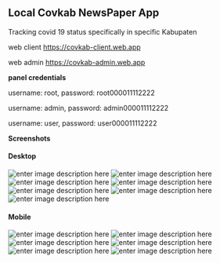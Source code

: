 ## Local Covkab NewsPaper App 

Tracking covid 19 status specifically in specific Kabupaten

web client https://covkab-client.web.app

web admin https://covkab-admin.web.app

**panel credentials**

username: root, password: root000011112222

username: admin, password: admin000011112222

username: user, password: user000011112222


**Screenshots**

#### Desktop
![enter image description here](https://lh3.googleusercontent.com/db6EIVitI_N99QVbfJjQkIGcI8nX3NsMmHK9EkozX3sOMV8evQoutL7t9XH3zsuVIekNTB9o3RwPOdUSjO35IStWhmimZp2YaZ-5hC5mQPDvANQUnFTClHjOaUP0-olxwKTnTJE5l1eDPSXzdgZLwiK8-CDJKRl4GLjxJMV3HTX8P5ZwE6FtwkacNLQZPzlVyh5cZYSV6OoWgEOqb8aZRRQN54R-D_96oKfy2P3j1DEq3W2CtD8sKfSNjlbmCi5bS03tYQ0p1BG7qqrITCwlV3EwoS-RpFc2DbOacZwUc-MXvp26dJ5Y8nGZktwgm83QPPP0ACB48WU9sPAMCdxFQEzI43Rzaygyfrb5yR7BaZtV7lvOB8mvFiAM1cITob6bT3Wrdi9vlC0Lep29f_MPWXrDpShEFW6pDqMxOcnrA-Q0AK6TR70OuEx4BTR7QLHt8ixDApiO2bXPZAi0tVGZwz18lKFXs9X2fSwAy0X3T46KZaAJQscbVTgPGIFr2FbeDFHK5C9XzN9eyAIWBsJH73q65Yq2UB5HSQB30JhAFDK5PbE2sVJl69brKJnw1F4q5cT38xh7bX8Y1oykYspOY26W7A1tnRyBExcRFkjimO7I3riw4gCwvXjvaW-M4xLQD20tWZVlff6t0FCvh8JK1zdmAhYwfV89c9MJDmXApuRbgueta9eLbL9BUp5zfA=w1341-h611-no)
![enter image description here](https://lh3.googleusercontent.com/NxqnBrY9paMvJaIuBHfOAT_dPVJF6ijyaYdDotKCcHcprLAnLJn1nlw8g_q0HX3vrWgGexwELtXKA7-40TolOlkE51K6uuFn4N3c68M59BaiCrBScuHGAonYBOHIhuyd9kmE7ph58AQS0HeHAr1o_LPWiRG0Ka85fDQ65nX8bmIKL07AI3vsizchWPDaYKAo_ZQxp6BvAqLsUmIZDsj4TU24HYP894l3psFbX02WRdswAWvz9UN2YdAbYjp8qEyp_IEzABjslKYNG7XmZ6RwVxQhXuX7SvaarHUJeQeenlZoVe1910aMJjGfsfy33e8G7DltqWRrADjh3riNz_KGSNR1Q6U4eKvAq5_CdzXZ6bLrnuOQ5Aimj3qtqVjDL4cRf5vukk6ziFw834mkh2VKjjesUbLBkHTC2O98_lLx7xB9u0c3q5cRq7RN9qvkgIsGwaERZhSXBJaUoBecpDx_fDe9UDkglAJow202VvMZLWnG_xS93iM0qIY2T5ydreI-nmzkcB2JIqYXx3bc6yly8yHUkGw_1WQiQVcYMGr-mquZl1Jw6hwh9z5sAG1nO0B_x9KsyQnee1O4GDbsd2HKk4ROHHdF0cgXOqDK8y3DLBQeK37DGuy_Qh5qNGSnvvfKLZgbGosACAwmgQcIOTNzDmB9yBnFjxOeddbjyh0Wk3d2B_cyKmhyS_MRPdSCiQ=w1350-h661-no)
![enter image description here](https://lh3.googleusercontent.com/BOOYNyOqjalSgWUHN15V-EsNmkxNcgzfN2uPhTgSKgqZvVpoTcVwxKWODSTQ-4OslHgRPDCWG6X-sJKVPOeWJTOyYkc-XsXbSDomfrpkEVIoARkrnd_6m0UarNRyo6SANim6kI_p5SBD6ER9k1mtbojqrQXqDihAe-UjgoB88QzzIgLADrHcT7gFcMIhupMpe2HUNYGgoaViQBrnfwRJi9OKs42uZmEQA8GgB3Y2R4WodP3t34sVuwSD4N28CWCUBaK9EvmGEEvte9IxLlrxX2yC4md87ZLpd5fnnTpFWFnFx4hMQRT3F9XJbBI1ku_bCFTNQUbzSd6kUpQw-WPrhauTEA8JYoXbV4We3wPF1vsirVK0kLzYxp_XMZfwWuuTERzmauQdPyuay_7GeKu5kmqTJ1hBk568NZNP5wqErBv9Rcy37UvluT4lWcoOM3bhPXgHHuQzRRa4PlxATOKZi8aXd70xri_CiUIGmJe6koGsT2yGRa9NAYBEFSYB5PKL7kyZCW4y_xahhHiH8sg0ecnv6p3-RNKaI-2H48imbQM_iFrG8MExJpnvZdzMhZf7eD_AhUQPRDHpBfTdIvAeNOIz7uGfWKmwwRby-F1XAfEXSzqqbS4n42LHiv2vzSitPgdIQCeDzb4HjGnKBoSkKNyNMVDZCo_ekLvBLTcxyBnA2pVZjb0VGVT3Mnd6kw=w1353-h634-no)
![enter image description here](https://lh3.googleusercontent.com/MoyUmMLHKsRhhyeBtgyo4kWHBpqeHHId_J9MXio3oY-7vfDGI-mF7WcwTfP_rlrizVqtEVhVWKk3Ym0fuxd6j16uGZqBwP8m8RdkpfmpeqXf-WsQcmEIckctNrC52QJ_Lvx7Iot5BKc8kGl2GTJgAv4ZmHMIvTI4KCwMxaMXgDn81ijBNKBno80CJLSxM4tPVqIvMPfbn3Rr0jDGnt9FqubC6pLebhd6k_MY7A_MiKOolquHkpNNoaJyN8Xb559fJoXBxkD-Gp0PSU9RSBQBQuqo2K-JzFuV4p5DNRbq1w_VUrebb04a-C2WxMowYO1TbYYkshF9H89YUU50YVHsR81_PTj0vRckQCrqrUSKHcog4J_WDG2ZytWyKTpvpIXN-1KoUq28P79cynf7mxmgo6QrX8d9EP-t5JYdgPSsqbYgnhvI2NA1sS3Ed_VAVLzLmzS_-9NJPmerNABkgXGR4XPyPVB1dVRxYmlKa3S1H-jb_BkjxvvAkbZ3vZwDRQYRlZLAWG9JbA10h4VpSlZ4NtzVEbG_WWXxdI9RB-GYYSzGT7zX4AnXVH2bi1T8c4x6lPmP0BjgXLg7DwNUunuGS_7v2pYN5MOUjgnbdr7PoYEUis1mZR3yrA_J9Tj4u-IxRBF0OX7vVboqH3OI9H0CgPu8si7Ffu2svDWbO8EhNg1_95yaEvZlH2iCzJDnmQ=w1356-h627-no)
![enter image description here](https://lh3.googleusercontent.com/kbcqi2Ud9Nw9Kn5Yb1Z7SLvptD-R2aeqhq1PtL4cvhCvZ9uRLwErxwU1jj3m877-JAlSdFZgqTn-jZBAKz9JfcFDczjL1VIa5VGFeBBnI6_dCfiKAyhniCKzNlDDCCyHbhHsgADviFoKyTOUBLWZmV8ictbrMqz1nCk50zXPtEaszdQer1ns8qBv4_Tn7kubO8-ayTzbBs8RwlNy2Im3QmRwg5ScU2ieW9zK2LmzDhYoXV-qnLBej7oBdvC3HoqSoJBC5kaI4KHRjQqZv4IABEsj3GtZW5W2czumGNNqCrp-KlnoNLT5vOzLfftWwGbpWxp182nPZhe3HOzXBR2aakFB-eeuiUW3cw6xz-0JMIuh2CMc1B5REzQ1XpawY9ouezb_LlFYC0OpeK4IRjkyX_S4NquQ9vwUlP_eAghynLjRQqtLcbd7l6DUEf7vmYau1JckXcT_XAcpK3-uAcmjIDXlGT3t2LRHLkKhxB46qwET7oAbePbLfoIZg_wpMTzu9ZuGZ7fSY9pbGxFWGxkSCDj8bfbdGxRRvihkcdJg_6-B-dQxQqxPywzw10YLDbnDbBdVECM4eP_OXAR9n6dtq7fXH4c-7IOrQwxa_TI1qlKnKnN_ZAa3qs8VixS4TCPLwoHQEsR01BjZ8TYIu3r42n7QwjScfONm2ecqAnb_dstiSTS8kggprdIR0YtGHQ=w1352-h507-no)
![enter image description here](https://lh3.googleusercontent.com/ZnBxj-63LY9gdWVdPWGZ3bABYKwwxXZ_wmJE79XMBwwAaJYl6NELkcBj9pKZ8wt1YAeWQp5djKhx8PZGx_giawJG-1RgQHFcvLwBzUrNVynSBfxtaeKA_PT0X2ISL85dOMjc48vkNvXwxYW3t1wdjWY7pBJ5959dnyQMg71ibZMVN0rirII_eQfAxCPYJwTGDroSfmULE78NlV4-JJewyLHfjrrPtolYrBcWKS1_t4b9rZt6vO7iBiqUsYBnHesc6dmBk-q8HU1CBjtb-3KFQ4kBFgE5-536adWxY7cPiyDiLGKFuNju3lqpVUXIr8mQ5OTTG5MzJ2AYur8tAhQRgBKKPaKpq8msGG_9b_3Z3fTdfkz1o9w8UcyRJGUkIJ64gjMkWDz2hPF-W3Bdj1wwa7un2PpLD24BIXlioqGZAfdu3WPvZ7E8Z29EDx9POasjAJ17iC-iO1OlUK8QOYZFWBPZVzxzGoFDnDr2zRhbHRfY10B8ClWpntCQTevVVZZZCFJQyuhv71b3TnvAMY0ZvLRJlQpuDjzJ0k3yLrJvxr5NtaPYBPn1VCzzCGQrIQigjEoLq2qr2cnrbggVFCv1jH_imQeQh-6ARAvzO3-BG49oepRs3R0N1-B4MvW8WyS-PwKwxU5HrrNZPWVFoaauPNuK6_hiV0OesUV1gCEqWeEsvqdPBmUfASlYS_VzHQ=w1361-h666-no)
![enter image description here](https://lh3.googleusercontent.com/bFV5347q4JuXMGNkxqMsLEYFD_qszZJwug3_T-wQZOBEAol1_TcWqdlhKQw8crMeullbn1_SUuh_UiSuMHYPWv_gT5Yv3S15Ed-_K4AJjSAJF5CVneGDCCUuSuuaibUMWD02joztpzmbGlq4xUKv6EbApCOaWXsw5uJXp40dHOX1DbiQBghq6aRRTDeo-FsU4GB8PjrMqhWe38aSC-kkB88KNM5Xtxmyl9lAtLIIgSH4xKZSEyBaQ55oGNr8pnnFXUxlX6iJDHfm9Tjb1yR1Mkw4JaGdbH0JrSTLWIiF-iLnFFe4hXkgBmT2wsK5eKS9exuivWpx0h_AX2ATDVE-HTHTU6fAvy7_CuyWzvNRLfbMX5-W6j4rzMDon2_nSCUDlzOYw10MmKccuv5iPXyOVCw3Mce2uzI0pgo0elBq-fZ-hHFAkv1BANZB4dk1yIvps8fanjtqdqgNDcNzI7yAl6WxkRYTxPaQYkLgx-em-rTSQBJasd0GMWbEnsf6wPVfW2jT7yTMBS8Rpy2SkZC01Y73b1ZWn52M0fUzFEb_NvXTk1x33KetADm5hgQHo4TQ9HXgMobpSYjDHoiULnKCdbaDmQeDSHVCmnu2g3h2aOiDbbTvSclQuGJ8J9cSBPM6bHzpW4SxFij2zyLlTdCJjKfV7FBCEQGBPkbimwnChxQUj19e2J81_mpzxDIJcg=w1326-h652-no)

#### Mobile
![enter image description here](https://lh3.googleusercontent.com/Pma68vNzaAIgKTIXjXYDgk9VVhqOBBD8Oo48eaSoKyzHlYH863kF7baEpXtmBnOuFLxNY8ZBWsLDspU6DgOIaR8VZ-ZJObm3U7ZEEHozUrVyx7pIwc6A7S2lTvHR0FwjOz3XPuxmSvOcgIFSo6krjd5TLT_rTq14SaS1mufA_ifaHNuWnfsgN5ctnGorf_27qtEMega7REX6-0gkaX83A_uSsffInna-ZqZrClcwSorye7C-v4aC2IM5YiMgsduGb7RlcEbU5Dty3pFu1N5kcCkXrxOlX1T666sbTCaViO6cL-enjE7n1kwVLufk83u4ssdgcWWrY0XDZ4wlV4j70dGIjt-kXscPrI3pXP55L9PYkTPbrVnPuP4SgjfbjITSMn8tE4sW6i9A9CHZBRFL5GvPXbiBnBCSamG0M623H25QOPHPrze02XObw9cXE438YcR282itb27nA7dCrtRm11RMyEbO-UcK9a_Bc7yG4Z065pbY0eBCWX5V0eiiOdcjaA3bc3ZwvHrMzWYO8jcMM2KcoYugROGOR_-HSp03USKZCyNc4xZBC0cUdGRHNdUUxUtO6CGlMssHolxy_FWVUAhuSMqudGLaU_p7sEBnlmJBbY1Cas6dxAodyJiUipPw-cxMXFuO4EIoOmmfht8ouob71ZHQwLMqkpfHcCPFs96uK_ti1jrpR2lPv7fuqA=w325-h564-no)
![enter image description here](https://lh3.googleusercontent.com/dLkqoVIQGV1HPNBCc9YG4GNsuc34hPpx6qhC6_Q-u5l1bE4Jhvq6YzJZJ2T_pNmKDtCZK5E8TCz1iWxPCu80dbeZSDhRNmC_wpRW9UkywJtSCi36msPJerh2P0pk1tWuRhYPBY7G_HyrGMaZuxDXEJ8aaFmddGGm3X13nQZgWYcTkCoz61fUtUbHmipQiVOTHcIO9N64XREcLAKzStDSRbYFHR4pve34fz7ev3Ne5X8FTFtq3l3HiRLkmd3Q3DiTWQfxgZsjJTSKp83nHRYQsAqlqWI8rMcHC3c4EUy472Vskc-zoJXBy4ogSXuUsD80IsO3to8lRU8riNLtIVdIMdbXEFQgtl7zKFT4gwM-YC-kGbz-k96RMexUb7JbZbq3kcbR7R8V9D688lXKXL-MH1t3PP_KfO9vW21DQdxbSytmSE252wYBd5F3s_gx-FU_TvpEtd0xBikM3sie2RrZZuTtuX1rgxTwKw6XeSVm3NrSO_COeiQJs6a2OeR-XTk4J9J5_z1EEPzWgF7qvzzTYH-cJFGR9fsp2Y6kblA22trSXV64dF9LjXCrmDtPcYrGACPLNlfoZwuNm9e-rfL2ZOKh1pg5EWoiBJXoeB2zAEdclcdu5BNvmIKUuwEXyFBtf3OcO5K_Xv-MzlDc1M_KB16hl65i9H39rL7Op4J9vVmqJeBQF-QP9GDQ0lAVog=w330-h581-no)
![enter image description here](https://lh3.googleusercontent.com/CcOxr3CdiZ53vSpDi7sbolVjxU0BTWLYBhTQ1Ra0Ggc3k7D7DCMopBvS2nIvzQL24afVmX5wD2sBu8OdR-Ru9riBMJ5v39BhqVCz0WEU2mFrFMquJSpfB9eA0HLuVODdkoJi31jcfqgs1zul_tEM9OTpHLAFLUZSUyOnnTZOb3CQXwBpoUflKhwkX1QVCdkKd2XJWPcMUWyugBDPEt5FoWEdoBn5tkKlTWqHgQ_Fp3UfveyDY_tA7r-ZyJZHmuJ--T7ba8q1vA69iN4gBJsoCIlAfzyKM6zjyGyk4_T7XSfqAyJCeTiEcsZIGUtNhO8jbx1M-009tV85a4_AGaB3-nFmNmwZptG3HXyhCKrR6uw1S8jjvmc6pn8TPjHJqKun1xXDaQK6HtaSx8_BlaOsqiATUjcpnvClRzRUh2LVL13z-FPouboo_UHoKqb3m3pGdG9YioezovnwY3hj2tKZKT8F9znn33Vxv5q8vvp38NvRV6qlzYRkgszqnxqmXtDfDtEXHnseHjN5agHg3DKWzGIEbIVaJo4oWQYzTrcf1Awzi5N5TDSYUt1nS2DmSnTiDXDnuDPWMT_Lr9-LrLly0EDJ1M8E9YgwehS3ldSjpOlPIU5nMUpvZafOLXYatbwJ0anwd7auHCDBjKK1XqQRcTjouBde3AY1A5Ixi47Mr8vqV1ajsW3BEAmJx8EbrQ=w327-h581-no)
![enter image description here](https://lh3.googleusercontent.com/qDilbA14y_v9r92RNQsyuqeyTK2IZLet4ZEGMMIC-LiyG2Sy0r2xXm-XpLvw-jE3IHquC-6mxquoCBP0CSmKDLXrYWn7rlS-ZjgL_oRm4gLbUXMfdZoAke4Kyv3SLmyJVdaTcMuw2yBwhORQ4ZJ7qyaLxdlQvHTeWx5knhHQ1TqBkk3YgJ7YZhDb209tdYWiKeLkFFsENquXFvu0bF0_1wRgir-XrkHYLf6ghfu-rkvhgv5YF69Pe2_fuysy0pVSncwTLgOkApgUB92qWpn-2_Aju60dIWB7Ve8HrsWsJiDvlEgKkiWYJgXxj1FjbEL1Xc1-2-7UKITzsIyyN-Ox_xLw3aVZ1HTrGaKZUNWIdwpYD6UBzrRXQnmmyeGhotmGj3E_TjsQidSxbZAj3XVSCht93hcbShNxKexcQcBDbOPxHJlQYVs4fnnF7wp6w_lb5VTpCN_KA4ei6hCkANPOKrZC2h2WM3ls7huI87FNLndR7o8dVrHjuRdy_VVV0f0Ql1YlENZ3juHq__KOxFZZi7PMLeu075CYvCRG2l74h3REt-ZoOU-4OXzCw975BCOYs3APLESniI5Wn13cKdPGQDIQ9yxz801u1cHKAiWK1-KQRgOu26aZjrGYluo6QHw2BQ2bl0AnDJUrZgf8VzyMep8MXwUCeaR3Zc8OSSWmg2iacEp1G2pabvNFzscHgA=w323-h578-no)
![enter image description here](https://lh3.googleusercontent.com/JcT9ZAJGGnJ2C1aW4GUpdUBLDfPVVDNKYgKb_NwbJyhT6ct2vtUBtcv-OYpKYNpQnRYKp5jofy2VSRMoXMKr6-FHs2D0d86hk7QJObNeKAHEnARSK1_ay7h3fheLm-Wy2fsWFCkx-KESqFCE5rrAD_OBgpbGENywIiHfGjE1O4R-TFYC-cWWYGs9Va3GQFOkuRhz3-I0xiBj2ok-B1mFkBGSHiyVeqoZKFJEzKwFjgytQVFLS3SxIbrhGaGR0g-8NsPd5tnK4ch4AJmqTXiPYaNS2qnjOmo-9NZ8wvzFMn8lBCR-uhy2AGI5I0GjtF5zZg38GNPjqE1Hc6-CGkS1KABlUuqLsU_O0qJNGMqD3kPTlTEOd36cMubLr35RYKbUolrFDKARX_eKO_mUhyL9_L7dif7ojUSoZc-TfQaGGhMqXq7X6zdj8QA66MiJ3stxKU8L397jV-HRy1FsaDtib1nBIvY8Ucgc4NrpyF308YygY00nd66CYlDTeXmF9bIrOIVgk3yL-2ajHA0t0_mGLnUNOzNwkDm9AMg66nM4u-UEoTZPDMjWydGrvybYby8R0XHPbjOxsPvwjpgM_IeIlo5feEatud7r_Y6h_SytJUOSGQx5H-21-RtdL-RiJ3KFwmEzmpbeMzjOe-ouMmImzIKmE7Olc_CHllmUZtE1guiQhQYlgozSQIxiDiuP-w=w321-h576-no)
![enter image description here](https://lh3.googleusercontent.com/B0RRUyXwBvR1oOKMRVVBbR9YV-4KtGZxnxWYl34eAEw0m_XPkvF-1JC3H3G0sbdHPSNCOZeeJ-yKsmqRknoSLZxF-cZLnWTepS1DdkwqJrVw-eMo-nMiA2jJsi5d8dqUJhYB_aGoPAHJxqWLDXO2TKHrH4Vshp-a9N7hAANM5add5ocya7574dI0HnPQpLHWu6L7roDIKaJrPN2oTpVrVIzw5FQk1zRerC7Lpi1Kcg9Rwi8q5tFqktl05sswCNkGMEiu8b165YgBBJKvH1GI_lRVJyWH4HPVDAmFydvg726kNr67QSJUgyLHDCjJEsN8ZRJa00mKbec9UdPgTSDn3sSzJosL5n0LZ3ePAzXntMuFGVBj0e3R8PxyItL2At9AnQKB0971AMsvIBrXQWXpEyzyV_yvmD3ZGE6Hp_ubtwyJVYmkKEXNIebvJO8i5b_3TAXzbVIv_4AyxOGX3izC5Bp8QlEm143tjyYsQm6rt7bEBd4NCLA7y_sd6G82afCdWLlKGPtPxB12dbaRPPzCWJk69TvysuCRpo1HeiKkS_9GxRErUrW6iexW4eYmcmt8CK6j-bjGux1qwl_rkJBzki_KVFjC1KSVnaUtJJH9I4I5o1lhYIpOU7sZU3JJoPlx0sj0Sv9Zyha5UcmR5O94e52vgpnog0QWuixRnu5EFuaTVfrtYuS5uc3OO7d4ZQ=w322-h566-no)
